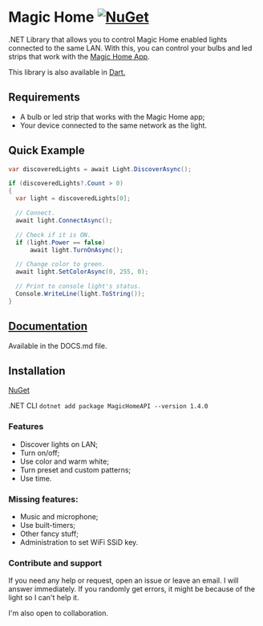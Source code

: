 # Magic Home [![NuGet](https://img.shields.io/badge/NuGet-1.4.0-brightgreen.svg)](https://www.nuget.org/packages/MagicHomeAPI/1.4.0)
.NET Library that allows you to control Magic Home enabled lights connected to the same LAN.
With this, you can control your bulbs and led strips that work with the [Magic Home App](https://play.google.com/store/apps/details?id=com.Zengge.LEDWifiMagicHome).

This library is also available in [Dart.](https://github.com/nathanielxd/magic-home-dart)

## Requirements
- A bulb or led strip that works with the Magic Home app;
- Your device connected to the same network as the light.

## Quick Example
```c#
var discoveredLights = await Light.DiscoverAsync();

if (discoveredLights?.Count > 0)
{
  var light = discoveredLights[0];

  // Connect.
  await light.ConnectAsync();

  // Check if it is ON.
  if (light.Power == false)
      await light.TurnOnAsync();

  // Change color to green.
  await light.SetColorAsync(0, 255, 0);

  // Print to console light's status.
  Console.WriteLine(light.ToString());
}
```

## [Documentation](https://github.com/nathanielxd/magic-home/blob/master/DOCS.md)
Available in the DOCS.md file.

## Installation
[NuGet](https://www.nuget.org/packages/MagicHomeAPI/1.4.0)

.NET CLI `dotnet add package MagicHomeAPI --version 1.4.0`

### Features
- Discover lights on LAN;
- Turn on/off;
- Use color and warm white;
- Turn preset and custom patterns;
- Use time.

### Missing features:
- Music and microphone;
- Use built-timers;
- Other fancy stuff;
- Administration to set WiFi SSiD key.

### Contribute and support
If you need any help or request, open an issue or leave an email. I will answer immediately. If you randomly get errors, it might be because of the light so I can't help it.

I'm also open to collaboration.
